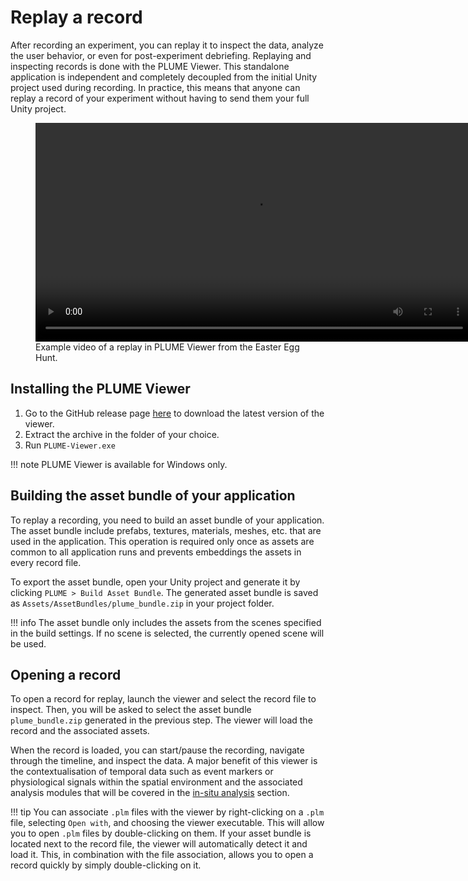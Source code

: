 # Replay a record

After recording an experiment, you can replay it to inspect the data, analyze the user behavior, or even for post-experiment debriefing. Replaying and inspecting records is done with the PLUME Viewer. This standalone application is independent and completely decoupled from the initial Unity project used during recording. In practice, this means that anyone can replay a record of your experiment without having to send them your full Unity project.

<figure>
    <video width="700" controls autoplay loop>
        <source src="../assets/replay_lq.mp4" type="video/mp4">
        Your browser does not support the video tag.
    </video>
    <figcaption>Example video of a replay in PLUME Viewer from the Easter Egg Hunt.</figcaption>
</figure>

## Installing the PLUME Viewer

1. Go to the GitHub release page [here](https://github.com/liris-xr/PLUME-Viewer/releases/latest) to download the latest version of the viewer.
2. Extract the archive in the folder of your choice.
3. Run `PLUME-Viewer.exe`

!!! note
    PLUME Viewer is available for Windows only.

## Building the asset bundle of your application

To replay a recording, you need to build an asset bundle of your application. The asset bundle include prefabs, textures, materials, meshes, etc. that are used in the application. This operation is required only once as assets are common to all application runs and prevents embeddings the assets in every record file.

To export the asset bundle, open your Unity project and generate it by clicking `PLUME > Build Asset Bundle`. The generated asset bundle is saved as `Assets/AssetBundles/plume_bundle.zip` in your project folder.

!!! info
    The asset bundle only includes the assets from the scenes specified in the build settings. If no scene is selected, the currently opened scene will be used.


## Opening a record

To open a record for replay, launch the viewer and select the record file to inspect. Then, you will be asked to select the asset bundle `plume_bundle.zip` generated in the previous step. The viewer will load the record and the associated assets.

When the record is loaded, you can start/pause the recording, navigate through the timeline, and inspect the data. A major benefit of this viewer is the contextualisation of temporal data such as event markers or physiological signals within the spatial environment and the associated analysis modules that will be covered in the [in-situ analysis](analysis/in-situ/index.md) section.

!!! tip
    You can associate `.plm` files with the viewer by right-clicking on a `.plm` file, selecting `Open with`, and choosing the viewer executable. This will allow you to open `.plm` files by double-clicking on them. If your asset bundle is located next to the record file, the viewer will automatically detect it and load it. This, in combination with the file association, allows you to open a record quickly by simply double-clicking on it.